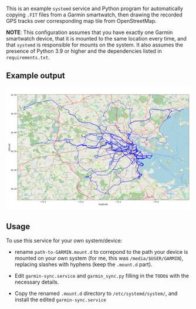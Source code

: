 This is an example `systemd` service and Python program for automatically
copying `.FIT` files from a Garmin smartwatch, then drawing the recorded GPS
tracks over corresponding map tile from OpenStreetMap.

**NOTE**: This configuration assumes that you have exactly one Garmin
smartwatch device, that it is mounted to the same location every time, and
that `systemd` is responsible for mounts on the system. It also assumes the
presence of Python 3.9 or higher and the dependencies listed in
`requirements.txt`.

## Example output

![Map of the central Boston metropolitan area, with GPS traces overlaid](example_out.png)

## Usage

To use this service for your own system/device:

* rename `path-to-GARMIN.mount.d` to correpond to the path your device is
  mounted on your own system (for me, this was `/media/$USER/GARMIN`),
  replacing slashes with hyphens (keep the `.mount.d` part).

* Edit `garmin-sync.service` and `garmin_sync.py` filling in the `TODO`s with
  the necessary details.

* Copy the renamed `.mount.d` directory to `/etc/systemd/system/`, and install
  the edited `garmin-sync.service`
